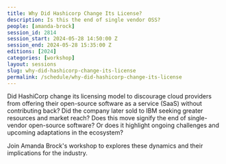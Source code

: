 ```yaml
---
title: Why Did Hashicorp Change Its License?
description: Is this the end of single vendor OSS?
people: [amanda-brock]
session_id: 2814
session_start: 2024-05-28 14:50:00 Z
session_end: 2024-05-28 15:35:00 Z
editions: [2024]
categories: [workshop]
layout: sessions
slug: why-did-hashicorp-change-its-license
permalink: /schedule/why-did-hashicorp-change-its-license
---
```


Did HashiCorp change its licensing model to discourage cloud providers from offering their open-source 
software as a service (SaaS) without contributing back? Did the company later sold to IBM seeking 
greater resources and market reach? Does this move signify the end of single-vendor 
open-source software? Or does it highlight ongoing challenges and upcoming adaptations in the ecosystem?

Join Amanda Brock's workshop to explores these dynamics and their implications for the industry.

